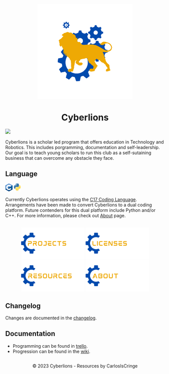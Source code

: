 <p align="center"><a href="#"><img src="https://github.com/CarlosIsCringe/Cyberlions/blob/main/Branding/ROBOTICS.png" height="300"></a></p>

<h1 align="center">Cyberlions</h1>

<a href="https://creativecommons.org/licenses/by-nc-nd/4.0/"><img src="https://i.creativecommons.org/l/by-nc-nd/4.0/88x31.png"></a>

Cyberlions is a scholar led program that offers education in Technology and Robotics. This includes porgramming, documentation and self-leadership. Our goal is to teach young scholars to run this club as a self-sutaining business that can overcome any obstacle they face.

## Language

<p align="left">
<a href="#"><img src="https://github.com/CarlosIsCringe/Cyberlions/blob/main/Branding/CVERSION.png" height="25"></a>
<a href="#"><img src="https://github.com/CarlosIsCringe/Cyberlions/blob/main/Branding/PYTHON.png" height="25"></a>
</p>

Currently Cyberlions operates using the [C17 Coding Language](https://en.wikipedia.org/wiki/C17_(C_standard_revision)). Arrangements have been made to convert Cyberlions to a dual coding platform. Future contenders for this dual platform include Python and/or C++. For more information, please check out [About]() page.

##

<p align="center">
<a href="#"><img src="https://github.com/CarlosIsCringe/Cyberlions/blob/main/Branding/PROJECTS.png" height="100"></a>
<a href="#"><img src="https://github.com/CarlosIsCringe/Cyberlions/blob/main/Branding/LICENSES.png" height="100"></a>
<a href="#"><img src="https://github.com/CarlosIsCringe/Cyberlions/blob/main/Branding/RESOURCES.png" height="100"></a>
<a href="#"><img src="https://github.com/CarlosIsCringe/Cyberlions/blob/main/Branding/ABOUT.png" height="100"></a>
</p>

## Changelog

Changes are documented in the [changelog]().

## Documentation

- Programming can be found in [trello]().
- Progression can be found in the [wiki]().

##

<p align="center">© 2023 Cyberlions - Resources by CarlosIsCringe</p>
